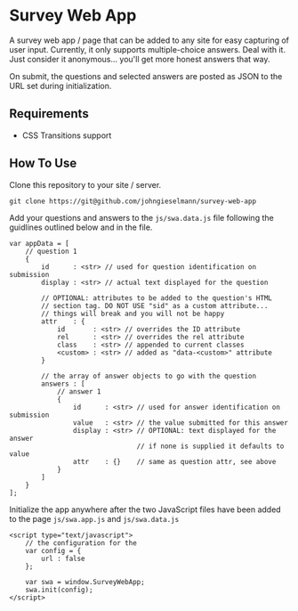 # Survey Web App

A survey web app / page that can be added to any site for easy capturing of
user input. Currently, it only supports multiple-choice answers. Deal with it.
Just consider it anonymous... you'll get more honest answers that way.

On submit, the questions and selected answers are posted as JSON to the URL
set during initialization.

## Requirements

- CSS Transitions support

## How To Use

Clone this repository to your site / server.
```
git clone https://git@github.com/johngieselmann/survey-web-app
```

Add your questions and answers to the `js/swa.data.js` file following the
guidlines outlined below and in the file.
```
var appData = [
    // question 1
    {
        id      : <str> // used for question identification on submission
        display : <str> // actual text displayed for the question

        // OPTIONAL: attributes to be added to the question's HTML
        // section tag. DO NOT USE "sid" as a custom attribute...
        // things will break and you will not be happy
        attr    : {
            id       : <str> // overrides the ID attribute
            rel      : <str> // overrides the rel attribute
            class    : <str> // appended to current classes
            <custom> : <str> // added as "data-<custom>" attribute
        }

        // the array of answer objects to go with the question
        answers : [
            // answer 1
            {
                id      : <str> // used for answer identification on submission
                value   : <str> // the value submitted for this answer
                display : <str> // OPTIONAL: text displayed for the answer
                                // if none is supplied it defaults to value
                attr    : {}    // same as question attr, see above
            }
        ]
    }
];
```

Initialize the app anywhere after the two JavaScript files have been added
to the page `js/swa.app.js` and `js/swa.data.js`
```
<script type="text/javascript">
    // the configuration for the 
    var config = {
        url : false
    };

    var swa = window.SurveyWebApp;
    swa.init(config);
</script>
```
